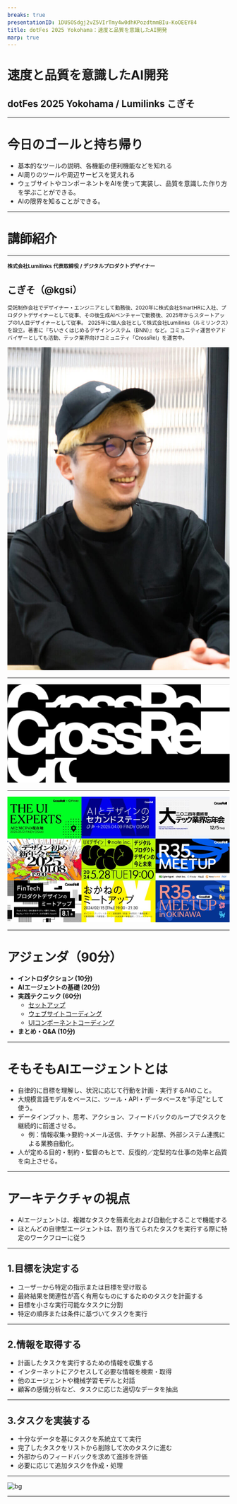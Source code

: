 ```yaml
---
breaks: true
presentationID: 1DUSOSdgj2vZ5VIrTmy4w0dhKPozdtmmBIu-KoOEEY84
title: dotFes 2025 Yokohama：速度と品質を意識したAI開発
marp: true
---
```


# 速度と品質を意識したAI開発

## dotFes 2025 Yokohama / Lumilinks こぎそ

---

# 今日のゴールと持ち帰り

- 基本的なツールの説明、各機能の便利機能などを知れる
- AI周りのツールや周辺サービスを覚えれる
- ウェブサイトやコンポーネントをAIを使って実装し、品質を意識した作り方を学ぶことができる。
- AIの限界を知ることができる。

---

# 講師紹介

---

<small>**株式会社Lumilinks 代表取締役 / デジタルプロダクトデザイナー**</small>

## こぎそ（@kgsi）

<small>受託制作会社でデザイナー・エンジニアとして勤務後、2020年に株式会社SmartHRに入社、プロダクトデザイナーとして従事、その後生成AIベンチャーで勤務後、2025年からスタートアップの1人目デザイナーとして従事。</small>
<small>2025年に個人会社として株式会社Lumilinks（ルミリンクス）を設立。著書に『ちいさくはじめるデザインシステム（BNN）』など。コミュニティ運営やアドバイザーとしても活動、テック業界向けコミュニティ「CrossRel」を運営中。</small>

![bg left:30%](./myprofile.jpg)

---

![bg](./pr_1.png)

---

![bg](./pr_2.jpg)

---

# アジェンダ（90分）

- **イントロダクション (10分)**
- **AIエージェントの基礎 (20分)**
- **実践テクニック (60分)**
  - [セットアップ](/hands-on/01-setup.md)
  - [ウェブサイトコーディング](/hands-on//02-website-coding.md)
  - [UIコンポーネントコーディング](/hands-on//03-ui-components.md)
- **まとめ・Q&A (10分)**

---

# そもそもAIエージェントとは

- 自律的に目標を理解し、状況に応じて行動を計画・実行するAIのこと。
- 大規模言語モデルをベースに、ツール・API・データベースを“手足”として使う。
- データインプット、思考、アクション、フィードバックのループでタスクを継続的に前進させる。
  - 例：情報収集→要約→メール送信、チケット起票、外部システム連携による業務自動化。
- 人が定める目的・制約・監督のもとで、反復的／定型的な仕事の効率と品質を向上させる。

---

# アーキテクチャの視点

- AIエージェントは、複雑なタスクを簡素化および自動化することで機能する
- ほとんどの自律型エージェントは、割り当てられたタスクを実行する際に特定のワークフローに従う

---

## 1.目標を決定する

- ユーザーから特定の指示または目標を受け取る
- 最終結果を関連性が高く有用なものにするためのタスクを計画する
- 目標を小さな実行可能なタスクに分割
- 特定の順序または条件に基づいてタスクを実行

---

## 2.情報を取得する

- 計画したタスクを実行するための情報を収集する
- インターネットにアクセスして必要な情報を検索・取得
- 他のエージェントや機械学習モデルと対話
- 顧客の感情分析など、タスクに応じた適切なデータを抽出

---

## 3.タスクを実装する

- 十分なデータを基にタスクを系統立てて実行
- 完了したタスクをリストから削除して次のタスクに進む
- 外部からのフィードバックを求めて進捗を評価
- 必要に応じて追加タスクを作成・処理

---

![bg](https://d2908q01vomqb2.cloudfront.net/f1f836cb4ea6efb2a0b1b99f41ad8b103eff4b59/2023/09/21/LLMRecIllustration.png)

---
